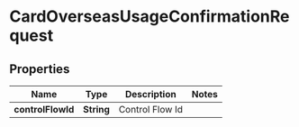 # CardOverseasUsageConfirmationRequest

## Properties
Name | Type | Description | Notes
------------ | ------------- | ------------- | -------------
**controlFlowId** | **String** | Control Flow Id | 
